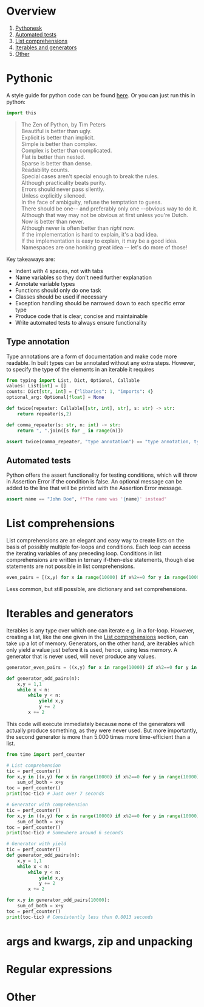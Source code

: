 # Overview
1. [Pythonesk](#pythonesk)
2. [Automated tests](#automated-tests)
3. [List comprehensions](#list-comprehensions)
4. [Iterables and generators](#iterables-and-generators)
10. [Other](#other)


# Pythonic
A style guide for python code can be found [here](https://peps.python.org/pep-0008/).
Or you can just run this in python:
```python
import this
```
> The Zen of Python, by Tim Peters  
Beautiful is better than ugly.  
Explicit is better than implicit.  
Simple is better than complex.  
Complex is better than complicated.  
Flat is better than nested.  
Sparse is better than dense.  
Readability counts.  
Special cases aren't special enough to break the rules.  
Although practicality beats purity.  
Errors should never pass silently.  
Unless explicitly silenced.  
In the face of ambiguity, refuse the temptation to guess.  
There should be one-- and preferably only one --obvious way to do it.  
Although that way may not be obvious at first unless you're Dutch.  
Now is better than never.  
Although never is often better than *right* now.  
If the implementation is hard to explain, it's a bad idea.  
If the implementation is easy to explain, it may be a good idea.  
Namespaces are one honking great idea -- let's do more of those!

Key takeaways are:
- Indent with 4 spaces, not with tabs
- Name variables so they don't need further explanation
- Annotate variable types
- Functions should only do one task
- Classes should be used if necessary
- Exception handling should be narrowed down to each specific error type
- Produce code that is clear, concise and maintainable
- Write automated tests to always ensure functionality

## Type annotation
Type annotations are a form of documentation and make code more readable.
In built types can be annotated without any extra steps.
However, to specify the type of the elements in an iterable it requires
```python
from typing import List, Dict, Optional, Callable
values: List[int] = []
counts: Dict[str, int] = {"libaries": 1, "imports": 4}
optional_arg: Optional[float] = None

def twice(repeater: Callable[[str, int], str], s: str) -> str:
    return repeater(s,2)

def comma_repeater(s: str, n: int) -> str:
    return ", ".join([s for _ in range(n)])

assert twice(comma_repeater, "type annotation") == "type annotation, type annotation"
```


## Automated tests
Python offers the assert functionality for testing conditions, which will throw in Assertion Error if the condition is false.
An optional message can be added to the line that will be printed with the Assertion Error message.
```python
assert name == "John Doe", f"The name was '{name}' instead"
```

# List comprehensions
List comprehensions are an elegant and easy way to create lists on the basis of possibly multiple for-loops and conditions.
Each loop can access the iterating variables of any preceding loop. Conditions in list comprehensions are written in ternary if-then-else statements, though else statements are not possible in list comprehensions. 
```python
even_pairs = [(x,y) for x in range(10000) if x%2==0 for y in range(10000) if y%2==0]
```
Less common, but still possible, are dictionary and set comprehensions.

# Iterables and generators
Iterables is any type over which one can iterate e.g. in a for-loop.
However, creating a list, like the one given in the [List comprehensions](#list-comprehensions) section, can take up a lot of memory.
Generators, on the other hand, are iterables which only yield a value just before it is used, hence, using less memory. A generator that is never used, will never produce any values.
```python
generator_even_pairs = ((x,y) for x in range(10000) if x%2==0 for y in range(10000) if y%2==0)

def generator_odd_pairs(n):
    x,y = 1,1
    while x < n:
        while y < n:
            yield x,y
            y += 2
        x += 2
```
This code will execute immediately because none of the generators will actually produce something, as they were never used.
But more importantly, the second generator is more than 5.000 times more time-efficient than a list.

```python
from time import perf_counter

# List comprehension
tic = perf_counter()
for x,y in [(x,y) for x in range(10000) if x%2==0 for y in range(10000) if y%2==0]:
    sum_of_both = x+y
toc = perf_counter()
print(toc-tic) # Just over 7 seconds

# Generator with comprehension
tic = perf_counter()
for x,y in ((x,y) for x in range(10000) if x%2==0 for y in range(10000) if y%2==0):
    sum_of_both = x+y
toc = perf_counter()
print(toc-tic) # Somewhere around 6 seconds

# Generator with yield
tic = perf_counter()
def generator_odd_pairs(n):
    x,y = 1,1
    while x < n:
        while y < n:
            yield x,y
            y += 2
        x += 2

for x,y in generator_odd_pairs(10000):
    sum_of_both = x+y
toc = perf_counter()
print(toc-tic) # Consistently less than 0.0013 seconds
```

# args and kwargs, zip and unpacking


# Regular expressions

# Other
